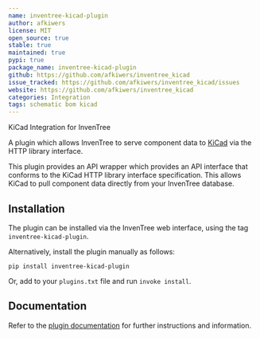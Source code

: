 ```yaml
---
name: inventree-kicad-plugin
author: afkiwers
license: MIT
open_source: true
stable: true
maintained: true
pypi: true
package_name: inventree-kicad-plugin
github: https://github.com/afkiwers/inventree_kicad
issue_tracked: https://github.com/afkiwers/inventree_kicad/issues
website: https://github.com/afkiwers/inventree_kicad
categories: Integration
tags: schematic bom kicad
---
```


KiCad Integration for InvenTree

A plugin which allows InvenTree to serve component data to [KiCad](https://kicad.org) via the HTTP library interface.

This plugin provides an API wrapper which provides an API interface that conforms to the KiCad HTTP library interface specification. This allows KiCad to pull component data directly from your InvenTree database.

## Installation

The plugin can be installed via the InvenTree web interface, using the tag `inventree-kicad-plugin`.

Alternatively, install the plugin manually as follows:

```
pip install inventree-kicad-plugin
```

Or, add to your `plugins.txt` file and run `invoke install`.

## Documentation

Refer to the [plugin documentation](https://github.com/afkiwers/inventree_kicad) for further instructions and information.